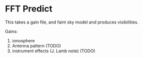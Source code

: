 # FFT Predict

This takes a gain file, and faint sky model and produces visibilities.

Gains:
1. ionosphere
2. Antenna pattern (TODO)
3. instrument effects (J. Lamb note) (TODO)
